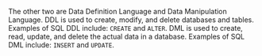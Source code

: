 The other two are Data Definition Language and Data Manipulation Language. DDL is used to create, modify, and delete databases and tables. Examples of SQL DDL include: `CREATE` and `ALTER`. DML is used to create, read, update, and delete the actual data in a database. Examples of SQL DML include: `INSERT` and `UPDATE`.